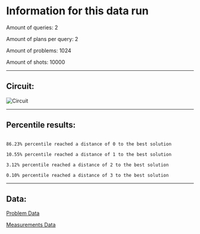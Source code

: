 # Information for this data run

Amount of queries: 2

Amount of plans per query: 2

Amount of problems: 1024

Amount of shots: 10000

<hr>

## Circuit:

![Circuit](circuit.png)

<hr>

## Percentile results:

```

86.23% percentile reached a distance of 0 to the best solution

10.55% percentile reached a distance of 1 to the best solution

3.12% percentile reached a distance of 2 to the best solution

0.10% percentile reached a distance of 3 to the best solution

```

<hr>

## Data:

[Problem Data](problems.csv)

[Measurements Data](measurements.csv)

